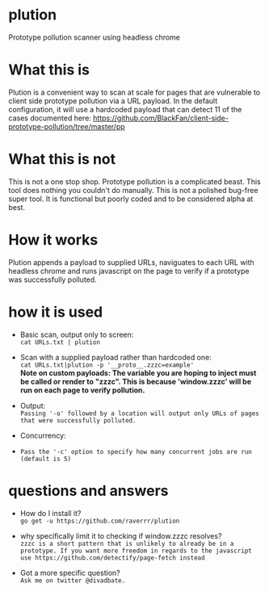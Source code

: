# plution
Prototype pollution scanner using headless chrome


# What this is
Plution is a convenient way to scan at scale for pages that are vulnerable to client side prototype pollution via a URL payload. In the default configuration, it will use a hardcoded payload that can detect 11 of the cases documented here: https://github.com/BlackFan/client-side-prototype-pollution/tree/master/pp

# What this is not
This is not a one stop shop. Prototype pollution is a complicated beast. This tool does nothing you couldn't do manually. This is not a polished bug-free super tool. It is functional but poorly coded and to be considered alpha at best.

# How it works
Plution appends a payload to supplied URLs, naviguates to each URL with headless chrome and runs javascript on the page to verify if a prototype was successfully polluted.

# how it is used
* Basic scan, output only to screen:<br />
 `cat URLs.txt | plution`

* Scan with a supplied payload rather than hardcoded one:<br />
`cat URLs.txt|plution -p '__proto__.zzzc=example'`<br />
**Note on custom payloads: The variable you are hoping to inject must be called or render to "zzzc". This is because 'window.zzzc' will be run on each page to verify pollution.**

* Output:<br />
`Passing '-o' followed by a location will output only URLs of pages that were successfully polluted.`

* Concurrency:<br />
* `Pass the '-c' option to specify how many concurrent jobs are run (default is 5)`

# questions and answers
* How do I install it?<br />
`go get -u https://github.com/raverrr/plution`

* why specifically limit it to checking if window.zzzc resolves?<br />
`zzzc is a short pattern that is unlikely to already be in a prototype. If you want more freedom in regards to the javascript use https://github.com/detectify/page-fetch instead`

* Got a more specific question?<br />
`Ask me on twitter @divadbate.`


